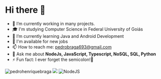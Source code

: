 # Hi there 👋

- 🔭 I’m currently working in many projects.
- 🎓 I'm studying Computer Science in Federal University of Goiás
- 🌱 I’m currently learning Java and Android Development
- 💼 I'm available for new jobs
- 📫 How to reach me: [pedrobraga693@gmail.com](mailto:pedrobraga693@gmail.com)
- 💬 Ask me about **NodeJs, JavaScript, Typescript, NoSQL, SQL, Python**
- ⚡ Fun fact: I ever forget the semicolon!🤣

<img src="https://github-readme-stats.vercel.app/api?username=pedrohenriquebraga&show_icons=true" alt="pedrohenriquebraga"/> 
<img src="https://github-readme-stats.vercel.app/api/top-langs/?username=pedrohenriquebraga" />
<img alt="NodeJS" src="https://img.shields.io/badge/node.js-%2343853D.svg?&style=for-the-badge&logo=node.js&logoColor=white"/>
